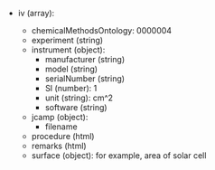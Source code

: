 - iv (array<object>):
  - chemicalMethodsOntology: 0000004
  - experiment (string)
  - instrument (object):
    - manufacturer (string)
    - model (string)
    - serialNumber (string)
    - SI (number): 1
    - unit (string): cm^2
    - software (string)
  - jcamp (object):
    - filename
  - procedure (html)
  - remarks (html)
  - surface (object): for example, area of solar cell
